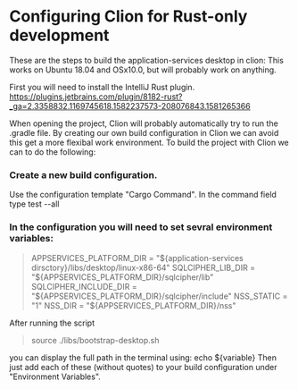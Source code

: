 # Configuring Clion for Rust-only development
These are the steps to build the application-services desktop in clion:
This works on Ubuntu 18.04 and OSx10.0, but will probably work on anything.

First you will need to install the IntelliJ Rust plugin. https://plugins.jetbrains.com/plugin/8182-rust?_ga=2.3358832.1169745618.1582237573-208076843.1581265366

When opening the project, Clion will probably automatically try to run the .gradle file. By creating our own build configuration in Clion we can avoid this get a more flexibal work environment. To build the project with Clion we can to do the following:

### Create a new build configuration.
Use the configuration template "Cargo Command".
In the command field type test --all

### In the configuration you will need to set sevral environment variables:
> APPSERVICES_PLATFORM_DIR = "${application-services dirsctory}/libs/desktop/linux-x86-64"
> SQLCIPHER_LIB_DIR = "${APPSERVICES_PLATFORM_DIR}/sqlcipher/lib"
> SQLCIPHER_INCLUDE_DIR = "${APPSERVICES_PLATFORM_DIR}/sqlcipher/include"
> NSS_STATIC = "1"
> NSS_DIR = "${APPSERVICES_PLATFORM_DIR}/nss"

After running the script
> source ./libs/bootstrap-desktop.sh 

you can display the full path in the terminal using: echo ${variable}
Then just add each of these (without quotes) to your build configuration under "Environment Variables".
